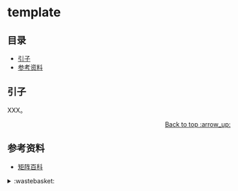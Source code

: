 # template
## <a name="index"></a> 目录
- [引子](#start)
- [参考资料](#reference)

## <a name="start"></a> 引子
XXX。


<div align="right"><a href="#index">Back to top :arrow_up:</a></div>


## <a name="reference"></a> 参考资料
- [矩阵百科][url-1]

[url-1]:https://baike.baidu.com/item/%E7%9F%A9%E9%98%B5/18069?fr=aladdin

[url-example1]:https://xxholic.github.io/lab/starry-night/translate.html

[url-local-1]:./image/1.png


<details>
<summary>:wastebasket:</summary>

最近看了[《红线》][url-waste]这部作品，里面赛车设计和场面看着还是蛮过瘾的！

</details>

[url-waste]:https://movie.douban.com/subject/3903715/
